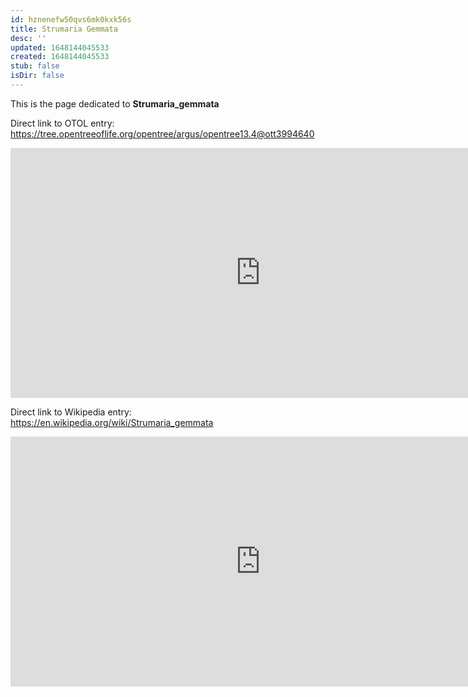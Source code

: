 ```yaml
---
id: hznenefw50qvs6mk0kxk56s
title: Strumaria Gemmata
desc: ''
updated: 1648144045533
created: 1648144045533
stub: false
isDir: false
---
```

This is the page dedicated to **Strumaria_gemmata**


Direct link to OTOL entry: https://tree.opentreeoflife.org/opentree/argus/opentree13.4@ott3994640



<html>
    <body>
    <iframe src="https://tree.opentreeoflife.org/opentree/argus/opentree13.4@ott3994640"
    width="800" height="400" frameborder="0" allowfullscreen> </iframe>
    </body>
</html>
    


Direct link to Wikipedia entry: https://en.wikipedia.org/wiki/Strumaria_gemmata



<html>
    <body>
    <iframe src="https://en.wikipedia.org/wiki/Strumaria_gemmata"
    width="800" height="400" frameborder="0" allowfullscreen> </iframe>
    </body>
</html>
    
